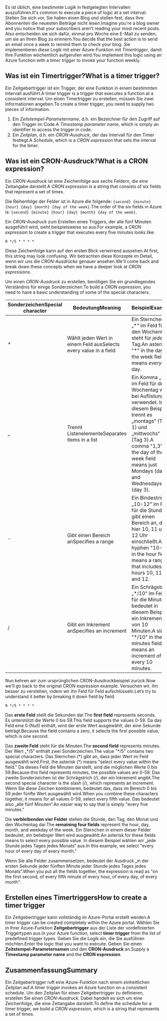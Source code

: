 <span data-ttu-id="48cfe-101">Es ist üblich, eine bestimmte Logik in festgelegten Intervallen auszuführen.</span><span class="sxs-lookup"><span data-stu-id="48cfe-101">It's common to execute a piece of logic at a set interval.</span></span> <span data-ttu-id="48cfe-102">Stellen Sie sich vor, Sie haben einen Blog und stellen fest, dass Ihre Abonnenten die neuesten Beiträge nicht lesen.</span><span class="sxs-lookup"><span data-stu-id="48cfe-102">Imagine you're a blog owner and you notice that your subscribers aren't reading your most recent posts.</span></span> <span data-ttu-id="48cfe-103">Also entscheiden sie sich dafür, einmal pro Woche eine E-Mail zu senden, um sie an Ihren Blog zu erinnern.</span><span class="sxs-lookup"><span data-stu-id="48cfe-103">You decide that the best action is to send an email once a week to remind them to check your blog.</span></span> <span data-ttu-id="48cfe-104">Sie implementieren diese Logik mit einer Azure-Funktion mit _Timertrigger_, damit Ihre Funktion wöchentlich aufgerufen wird.</span><span class="sxs-lookup"><span data-stu-id="48cfe-104">You implement this logic using an Azure function with a _timer trigger_ to invoke your function weekly.</span></span>

## <a name="what-is-a-timer-trigger"></a><span data-ttu-id="48cfe-105">Was ist ein Timertrigger?</span><span class="sxs-lookup"><span data-stu-id="48cfe-105">What is a timer trigger?</span></span>

<span data-ttu-id="48cfe-106">Ein Zeitgebertrigger ist ein Trigger, der eine Funktion in einem bestimmten Intervall ausführt.</span><span class="sxs-lookup"><span data-stu-id="48cfe-106">A timer trigger is a trigger that executes a function at a consistent interval.</span></span> <span data-ttu-id="48cfe-107">Um einen Timertrigger zu erstellen, müssen Sie zwei Informationen angeben.</span><span class="sxs-lookup"><span data-stu-id="48cfe-107">To create a timer trigger, you need to supply two pieces of information.</span></span> 

1. <span data-ttu-id="48cfe-108">Ein *Zeitstempel-Parametername*, d.h. ein Bezeichner für den Zugriff auf den Trigger im Code.</span><span class="sxs-lookup"><span data-stu-id="48cfe-108">A *Timestamp parameter name*, which is simply an identifier to access the trigger in code.</span></span> 
2. <span data-ttu-id="48cfe-109">Ein *Zeitplan*, d.h. ein *CRON-Ausdruck*, der das Intervall für den Timer festlegt.</span><span class="sxs-lookup"><span data-stu-id="48cfe-109">A *Schedule*, which is a *CRON expression* that sets the interval for the timer.</span></span>

## <a name="what-is-a-cron-expression"></a><span data-ttu-id="48cfe-110">Was ist ein CRON-Ausdruck?</span><span class="sxs-lookup"><span data-stu-id="48cfe-110">What is a CRON expression?</span></span>

<span data-ttu-id="48cfe-111">Ein *CRON-Ausdruck* ist eine Zeichenfolge aus sechs Feldern, die eine Zeitangabe darstellt.</span><span class="sxs-lookup"><span data-stu-id="48cfe-111">A *CRON expression* is a string that consists of six fields that represent a set of times.</span></span>

<span data-ttu-id="48cfe-112">Die Reihenfolge der Felder ist in Azure die folgende: `{second} {minute} {hour} {day} {month} {day of the week}`.</span><span class="sxs-lookup"><span data-stu-id="48cfe-112">The order of the six fields in Azure is: `{second} {minute} {hour} {day} {month} {day of the week}`.</span></span>

<span data-ttu-id="48cfe-113">Ein *CRON-Ausdruck* zum Erstellen eines Triggers, der alle fünf Minuten ausgeführt wird, sieht beispielsweise so aus:</span><span class="sxs-lookup"><span data-stu-id="48cfe-113">For example, a *CRON expression* to create a trigger that executes every five minutes looks like:</span></span>

```
0 */5 * * * *
```

<span data-ttu-id="48cfe-114">Diese Zeichenfolge kann auf den ersten Blick verwirrend aussehen.</span><span class="sxs-lookup"><span data-stu-id="48cfe-114">At first, this string may look confusing.</span></span> <span data-ttu-id="48cfe-115">Wir betrachten diese Konzepte im Detail, wenn wir uns die *CRON-Ausdrücke* genauer ansehen.</span><span class="sxs-lookup"><span data-stu-id="48cfe-115">We'll come back and break down these concepts when we have a deeper look at *CRON expressions*.</span></span>

<span data-ttu-id="48cfe-116">Um einen *CRON-Ausdruck* zu erstellen, benötigen Sie ein grundlegendes Verständnis für einige Sonderzeichen.</span><span class="sxs-lookup"><span data-stu-id="48cfe-116">To build a *CRON expression*, you need to have a basic understanding of some of the special characters.</span></span>

| <span data-ttu-id="48cfe-117">Sonderzeichen</span><span class="sxs-lookup"><span data-stu-id="48cfe-117">Special character</span></span> | <span data-ttu-id="48cfe-118">Bedeutung</span><span class="sxs-lookup"><span data-stu-id="48cfe-118">Meaning</span></span> | <span data-ttu-id="48cfe-119">Beispiel</span><span class="sxs-lookup"><span data-stu-id="48cfe-119">Example</span></span> |
| ------------- | ------------- | ------------- |
| *      | <span data-ttu-id="48cfe-120">Wählt jeden Wert in einem Feld aus</span><span class="sxs-lookup"><span data-stu-id="48cfe-120">Selects every value in a field</span></span> | <span data-ttu-id="48cfe-121">Ein Sternchen „\*“ im Feld für den Wochentag steht für *jeden* Tag.</span><span class="sxs-lookup"><span data-stu-id="48cfe-121">An asterisk "\*" in the day of the week field means *every* day.</span></span> |
| <span data-ttu-id="48cfe-122">,</span><span class="sxs-lookup"><span data-stu-id="48cfe-122">,</span></span>      | <span data-ttu-id="48cfe-123">Trennt Listenelemente</span><span class="sxs-lookup"><span data-stu-id="48cfe-123">Separates items in a list</span></span> | <span data-ttu-id="48cfe-124">Ein Komma „1,3“ im Feld für den Wochentag wird bei Auflistungen verwendet. In diesem Beispiel trennt es „montags“ (Tag 1) und „mittwochs“ (Tag 3).</span><span class="sxs-lookup"><span data-stu-id="48cfe-124">A comma "1,3" in the day of the week field means just Mondays (day 1) and Wednesdays (day 3).</span></span> |
| -      | <span data-ttu-id="48cfe-125">Gibt einen Bereich an</span><span class="sxs-lookup"><span data-stu-id="48cfe-125">Specifies a range</span></span> | <span data-ttu-id="48cfe-126">Ein Bindestrich „10-12“ im Feld für die Stunden gibt einen Bereich an, der hier 10, 11 und 12 Uhr einschließt.</span><span class="sxs-lookup"><span data-stu-id="48cfe-126">A hyphen "10-12" in the hour field means a range that includes the hours 10, 11, and 12.</span></span> |
| /      | <span data-ttu-id="48cfe-127">Gibt ein Inkrement an</span><span class="sxs-lookup"><span data-stu-id="48cfe-127">Specifies an increment</span></span> | <span data-ttu-id="48cfe-128">Ein Schrägstrich „\*/10“ im Feld für die Minuten bedeutet in diesem Beispiel ein Inkrement von 10 Minuten.</span><span class="sxs-lookup"><span data-stu-id="48cfe-128">A slash "\*/10" in the minutes field means an increment of every 10 minutes.</span></span> |

<span data-ttu-id="48cfe-129">Nun kehren wir zum ursprünglichen CRON-Ausdruckbeispiel zurück.</span><span class="sxs-lookup"><span data-stu-id="48cfe-129">Now we'll go back to the original CRON expression example.</span></span> <span data-ttu-id="48cfe-130">Versuchen wir, ihn besser zu verstehen, indem wir ihn Feld für Feld aufschlüsseln.</span><span class="sxs-lookup"><span data-stu-id="48cfe-130">Let’s try to understand it better by breaking it down field by field.</span></span>

```
0 */5 * * * *
```

<span data-ttu-id="48cfe-131">Das **erste Feld** stellt die Sekunden dar.</span><span class="sxs-lookup"><span data-stu-id="48cfe-131">The **first field** represents seconds.</span></span> <span data-ttu-id="48cfe-132">Es unterstützt die Werte 0 bis 59.</span><span class="sxs-lookup"><span data-stu-id="48cfe-132">This field supports the values 0-59.</span></span> <span data-ttu-id="48cfe-133">Da das Feld eine 0 (Null) enthält, wird der erste Wert ausgewählt, der eine Sekunde beträgt.</span><span class="sxs-lookup"><span data-stu-id="48cfe-133">Because the field contains a zero, it selects the first possible value, which is one second.</span></span>

<span data-ttu-id="48cfe-134">Das **zweite Feld** steht für die Minuten.</span><span class="sxs-lookup"><span data-stu-id="48cfe-134">The **second field** represents minutes.</span></span> <span data-ttu-id="48cfe-135">Der Wert „\*/5“ enthält zwei Sonderzeichen.</span><span class="sxs-lookup"><span data-stu-id="48cfe-135">The value "\*/5" contains two special characters.</span></span> <span data-ttu-id="48cfe-136">Das Sternchen (\*) gibt an, dass jeder Wert im Feld ausgewählt wird.</span><span class="sxs-lookup"><span data-stu-id="48cfe-136">First, the asterisk (\*) means "select every value within the field."</span></span> <span data-ttu-id="48cfe-137">Da dieses Feld die Minuten darstellt, sind die möglichen Werte 0 bis 59.</span><span class="sxs-lookup"><span data-stu-id="48cfe-137">Because this field represents minutes, the possible values are 0-59.</span></span> <span data-ttu-id="48cfe-138">Das zweite Sonderzeichen ist der Schrägstrich (/), der ein Inkrement angibt.</span><span class="sxs-lookup"><span data-stu-id="48cfe-138">The second special character is the slash (/), which represents an increment.</span></span> <span data-ttu-id="48cfe-139">Wenn Sie diese Zeichen kombinieren, bedeutet das, dass im Bereich 0 bis 59 jeder fünfte Wert ausgewählt wird.</span><span class="sxs-lookup"><span data-stu-id="48cfe-139">When you combine these characters together, it means for all values 0-59, select every fifth value.</span></span> <span data-ttu-id="48cfe-140">Das bedeutet also „alle fünf Minuten“.</span><span class="sxs-lookup"><span data-stu-id="48cfe-140">An easier way to say that is simply "every five minutes."</span></span>

<span data-ttu-id="48cfe-141">Die **verbleibenden vier Felder** stellen die Stunde, den Tag, den Monat und den Wochentag dar.</span><span class="sxs-lookup"><span data-stu-id="48cfe-141">The **remaining four fields** represent the hour, day, month, and weekday of the week.</span></span> <span data-ttu-id="48cfe-142">Ein Sternchen in einem dieser Felder bedeutet, ein beliebiger Wert wird ausgewählt.</span><span class="sxs-lookup"><span data-stu-id="48cfe-142">An asterisk for these fields means to select every possible value.</span></span> <span data-ttu-id="48cfe-143">In diesem Beispiel wählen wir „jede Stunde jedes Tages jedes Monats“ aus.</span><span class="sxs-lookup"><span data-stu-id="48cfe-143">In this example, we select "every hour of every day of every month."</span></span>

<span data-ttu-id="48cfe-144">Wenn Sie alle Felder zusammensetzen, bedeutet der Ausdruck „in der ersten Sekunde jeder fünften Minute jeder Stunde jedes Tages jedes Monats“.</span><span class="sxs-lookup"><span data-stu-id="48cfe-144">When you put all the fields together, the expression is read as "on the first second, of every fifth minute of every hour, of every day, of every month".</span></span>

## <a name="how-to-create-a-timer-trigger"></a><span data-ttu-id="48cfe-145">Erstellen eines Timertriggers</span><span class="sxs-lookup"><span data-stu-id="48cfe-145">How to create a timer trigger</span></span>

<span data-ttu-id="48cfe-146">Ein Zeitgebertrigger kann vollständig im Azure-Portal erstellt werden.</span><span class="sxs-lookup"><span data-stu-id="48cfe-146">A timer trigger can be created completely within the Azure portal.</span></span> <span data-ttu-id="48cfe-147">Wählen Sie in Ihrer Azure-Funktion **Zeitgebertrigger** aus der Liste der vordefinierten Triggertypen aus.</span><span class="sxs-lookup"><span data-stu-id="48cfe-147">In your Azure function, select **timer trigger** from the list of predefined trigger types.</span></span> <span data-ttu-id="48cfe-148">Geben Sie die Logik ein, die Sie ausführen möchten.</span><span class="sxs-lookup"><span data-stu-id="48cfe-148">Enter the logic that you want to execute.</span></span> <span data-ttu-id="48cfe-149">Geben Sie einen **Zeitstempel-Parameternamen** und den **CRON-Ausdruck** an.</span><span class="sxs-lookup"><span data-stu-id="48cfe-149">Supply a **Timestamp parameter name** and the **CRON expression**.</span></span>

## <a name="summary"></a><span data-ttu-id="48cfe-150">Zusammenfassung</span><span class="sxs-lookup"><span data-stu-id="48cfe-150">Summary</span></span>

<span data-ttu-id="48cfe-151">Ein Zeitgebertrigger ruft eine Azure-Funktion nach einem einheitlichen Zeitplan auf.</span><span class="sxs-lookup"><span data-stu-id="48cfe-151">A timer trigger invokes an Azure function on a consistent schedule.</span></span> <span data-ttu-id="48cfe-152">Um den Zeitplan für einen Zeitgebertrigger zu definieren, erstellen Sie einen *CRON-Ausdruck*. Dabei handelt es sich um eine Zeichenfolge, die eine Zeitangabe darstellt.</span><span class="sxs-lookup"><span data-stu-id="48cfe-152">To define the schedule for a timer trigger, we build a *CRON expression*, which is a string that represents a set of times.</span></span>
